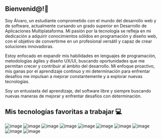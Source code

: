 ## Bienvenid@!👋

Soy Álvaro, un estudiante comprometido con el mundo del desarrollo web y de software, actualmente cursando un grado superior en Desarrollo de Aplicaciones Multiplataforma. Mi pasión por la tecnología se refleja en mi dedicación a adquirir conocimientos sólidos en programación y diseño web, con el objetivo de convertirme en un profesional versátil y capaz de crear soluciones innovadoras.

Estoy enfocado en expandir mis habilidades en lenguajes de programación, metodologías ágiles y diseño UX/UI, buscando oportunidades que me permitan crecer y contribuir al ámbito del desarrollo. Mi enfoque proactivo, mis ganas por el aprendizaje continuo y mi determinación para enfrentar desafíos me impulsan a mejorar constantemente y a explorar nuevas tecnologías.

Soy un entusiasta del aprendizaje, del software libre y siempre buscando nuevas maneras de mejorar y enfrentar desafíos con determinación.

## Mis tecnologías favoritas a trabajar 💻

![image](https://github.com/alvaroofernaandez/alvaroofernaandez/assets/145365209/7dbe565f-92c6-4aca-a801-1d3363a67aeb)
![image](https://github.com/alvaroofernaandez/alvaroofernaandez/assets/145365209/422f5509-3da0-4741-b1bb-3cefad36e000)
![image](https://github.com/alvaroofernaandez/alvaroofernaandez/assets/145365209/0a191a72-eb62-486f-9aaa-980926bf2e46)
![image](https://github.com/alvaroofernaandez/alvaroofernaandez/assets/145365209/76989c81-8c8c-499a-95b0-0dac5fc12ac2)
![image](https://github.com/alvaroofernaandez/alvaroofernaandez/assets/145365209/e9d48102-cfd0-4f62-886a-c752b728258c)
![image](https://github.com/alvaroofernaandez/alvaroofernaandez/assets/145365209/7c2fe96a-23bd-48c3-9839-69013717896f)
![image](https://github.com/alvaroofernaandez/alvaroofernaandez/assets/145365209/d126f766-789c-41b2-ac1d-e58c409e4811)
![image](https://github.com/alvaroofernaandez/alvaroofernaandez/assets/145365209/0d23d85e-4b5a-452e-8351-ad919814f400)
![image](https://github.com/alvaroofernaandez/alvaroofernaandez/assets/145365209/808d6d31-d823-4b9e-959b-1e49a6fb9322)
![image](https://github.com/alvaroofernaandez/alvaroofernaandez/assets/145365209/b5f6b62a-3f6b-4c12-b2dd-6b53dc0e230f)
